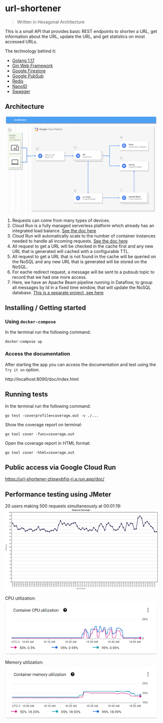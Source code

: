 # url-shortener
> Written in Hexagonal Architecture

This is a small API that provides basic REST endpoints to shorten a URL, get information about the URL, update the URL, and get statistics on most accessed URLs.

The technology behind it: 
* [Golang 1.17](https://golang.org/doc/go1.17)
* [Gin Web Framework](https://gin-gonic.com/docs/)
* [Google Firestore](https://cloud.google.com/firestore)
* [Google PubSub](https://cloud.google.com/pubsub)
* [Redis](https://redis.io/)
* [NanoID](https://github.com/ai/nanoid)
* [Swagger](https://swagger.io/)

## Architecture

![Architecture](doc/arquitecture.png?raw=true "Architecture")

1. Requests can come from many types of devices.
2. Cloud Run is a fully managed serverless platform which already has an integrated load balance. [See the doc here](https://cloud.google.com/run/docs/about-concurrency)
3. Cloud Run will automatically scale to the number of container instances needed to handle all incoming requests. [See the doc here](https://cloud.google.com/run/docs/about-instance-autoscaling)
4. All request to get a URL will be checked in the cache first and any new URL that is generated will cached with a configurable TTL.
5. All request to get a URL that is not found in the cache will be queried on the NoSQL and any new URL that is generated will be stored on the NoSQL.
6. For eache redirect request, a message will be sent to a pubsub topic to record that we had one more access.
7. Here, we have an Apache Beam pipeline running in Dataflow, to group all messages by Id in a fixed time window, that will update the NoSQL database. [This is a separate project, see here](https://github.com/erickhgm/url-shortener-counter)

## Installing / Getting started

### **Using `docker-compose`**

In the terminal run the following command:
```console
docker-compose up
``` 

### **Access the documentation**
After starting the app you can access the documentation and test using the `Try it on` option.

http://localhost:8090/doc/index.html


## Running tests

In the terminal run the following command:

```console
go test -coverprofile=coverage.out -v ./...
```

Show the coverage report on terminal:
```console
go tool cover -func=coverage.out
```

Open the coverage report in HTML format:
```console
go tool cover -html=coverage.out
```

## Public access via Google Cloud Run
https://url-shortener-ztiqwvbfiq-rj.a.run.app/doc/

## Performance testing using JMeter

20 users making 500 requests simultaneously at 00:01:19:
![response time graph](doc/response-time-graph.png?raw=true "response time graph")

CPU utilization:
![cpu-utilization](doc/cpu-utilization.png?raw=true "cpu-utilization")

Memory utilization:
![memory-utilization](doc/memory-utilization.png?raw=true "memory-utilization")

